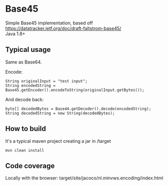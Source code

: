 # Base45
Simple Base45 implementation, based off https://datatracker.ietf.org/doc/draft-faltstrom-base45/ \
Java 1.8+

## Typical usage
Same as Base64.

Encode:
```
String originalInput = "test input";
String encodedString = Base45.getEncoder().encodeToString(originalInput.getBytes());
```

And decode back:
```
byte[] decodedBytes = Base44.getDecoder().decode(encodedString);
String decodedString = new String(decodedBytes);
```

## How to build
It's a typical maven project creating a jar in /target
```
mvn clean install
```

## Code coverage
Locally with the browser:
target/site/jacoco/nl.minvws.encoding/index.html
